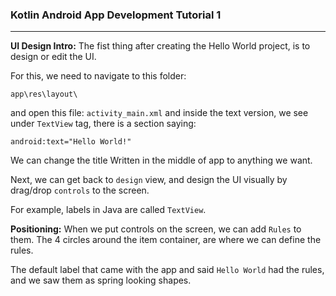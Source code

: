 ### Kotlin Android App Development Tutorial 1
---
__UI Design Intro:__ The fist thing after creating the Hello World project, is to design or edit the UI. 

For this, we need to navigate to this folder:
```
app\res\layout\
``` 
and open this file: `activity_main.xml` and inside the text version, we see under `TextView` tag, there is a section saying:
```
android:text="Hello World!"
```
We can change the title Written in the middle of app to anything we want.

Next, we can get back to `design` view, and design the UI visually by drag/drop `controls` to the screen.

For example, labels in Java are called `TextView`.

__Positioning:__ When we put controls on the screen, we can add `Rules` to them. The 4 circles around the item container, are where we can define the rules. 

The default label that came with the app and said `Hello World` had the rules, and we saw them as spring looking shapes.







